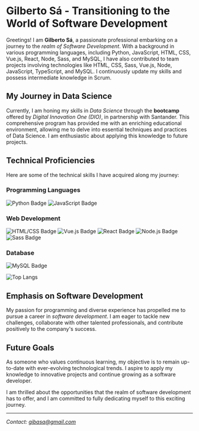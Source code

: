 # Gilberto Sá - Transitioning to the World of Software Development

Greetings! I am **Gilberto Sá**, a passionate professional embarking on a journey to the *realm of Software Development*. With a background in various programming languages, including Python, JavaScript, HTML, CSS, Vue.js, React, Node, Sass, and MySQL, I have also contributed to team projects involving technologies like HTML, CSS, Sass, Vue.js, Node, JavaScript, TypeScript, and MySQL. I continuously update my skills and possess intermediate knowledge in Scrum.

## My Journey in Data Science

Currently, I am honing my skills in *Data Science* through the **bootcamp** offered by *Digital Innovation One (DIO)*, in partnership with Santander. This comprehensive program has provided me with an enriching educational environment, allowing me to delve into essential techniques and practices of Data Science. I am enthusiastic about applying this knowledge to future projects.

## Technical Proficiencies

Here are some of the technical skills I have acquired along my journey:

### Programming Languages

![Python Badge](https://img.shields.io/badge/-Python-grey?style=flat-square&logo=python) ![JavaScript Badge](https://img.shields.io/badge/-JavaScript-grey?style=flat-square&logo=javascript)

### Web Development

![HTML/CSS Badge](https://img.shields.io/badge/-HTML%2FCSS-grey?style=flat-square&logo=html5&logoColor=orange) ![Vue.js Badge](https://img.shields.io/badge/-Vue.js-grey?style=flat-square&logo=vue.js&logoColor=green) ![React Badge](https://img.shields.io/badge/-React-grey?style=flat-square&logo=react&logoColor=blue) ![Node.js Badge](https://img.shields.io/badge/-Node.js-grey?style=flat-square&logo=node.js&logoColor=wgreen) ![Sass Badge](https://img.shields.io/badge/-Sass-grey?style=flat-square&logo=sass&logoColor=pink)

### Database

![MySQL Badge](https://img.shields.io/badge/-MySQL-grey?style=flat-square&logo=mysql&logoColor=blue)

![Top Langs](https://github-readme-stats-git-masterrstaa-rickstaa.vercel.app/api/top-langs/?username=Gibasa&layout=compact&bg_color=000&border_color=30A3DC&title_color=E94D5F&text_color=FFF)

## Emphasis on Software Development

My passion for programming and diverse experience has propelled me to pursue a career in *software development*. I am eager to tackle new challenges, collaborate with other talented professionals, and contribute positively to the company's success.

## Future Goals

As someone who values continuous learning, my objective is to remain up-to-date with ever-evolving technological trends. I aspire to apply my knowledge to innovative projects and continue growing as a software developer.

I am thrilled about the opportunities that the realm of software development has to offer, and I am committed to fully dedicating myself to this exciting journey.

---

*Contact: [gibasa@gmail.com](mailto:seuemail@example.com)*
